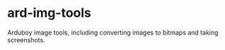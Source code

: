 # ard-img-tools
Arduboy image tools, including converting images to bitmaps and taking screenshots.

